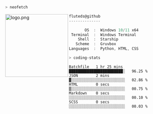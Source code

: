 ```zsh
> neofetch
```

<!--img align="left" src="https://github.com/fluteds.png" alt="logo.png" width="200"/>-->
<img align="left" src="https://external-content.duckduckgo.com/iu/?u=https%3A%2F%2F78.media.tumblr.com%2F975fca5f82161b190efdcaa05ffbd4ec%2Ftumblr_p6q6m9TJF01x3p3jmo1_500.png&f=1&nofb=1" alt="logo.png" width="200"/>

```csharp
fluteds@github
--------------

       OS  :  Windows 10/11 x64
 Terminal  :  Windows Terminal
    Shell  :  Starship
   Scheme  :  Gruvbox
Languages  :  Python, HTML, CSS
```

```zsh
> coding-stats
```

<!--START_SECTION:waka-->

```text
Batchfile   1 hr 25 mins    ████████████████████████░   96.25 %
JSON        2 mins          ▓░░░░░░░░░░░░░░░░░░░░░░░░   02.86 %
HTML        0 secs          ▒░░░░░░░░░░░░░░░░░░░░░░░░   00.75 %
Markdown    0 secs          ░░░░░░░░░░░░░░░░░░░░░░░░░   00.10 %
SCSS        0 secs          ░░░░░░░░░░░░░░░░░░░░░░░░░   00.03 %
```

<!--END_SECTION:waka-->
